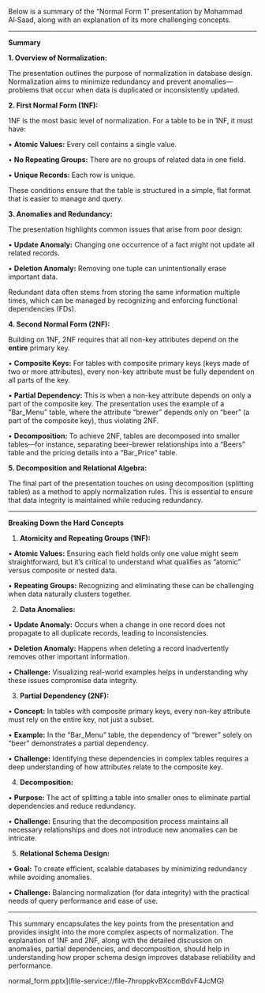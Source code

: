 Below is a summary of the “Normal Form 1” presentation by Mohammad Al‑Saad, along with an explanation of its more challenging concepts.

---

**Summary**

  

**1. Overview of Normalization:**

The presentation outlines the purpose of normalization in database design. Normalization aims to minimize redundancy and prevent anomalies—problems that occur when data is duplicated or inconsistently updated.

  

**2. First Normal Form (1NF):**

1NF is the most basic level of normalization. For a table to be in 1NF, it must have:

• **Atomic Values:** Every cell contains a single value.

• **No Repeating Groups:** There are no groups of related data in one field.

• **Unique Records:** Each row is unique.

These conditions ensure that the table is structured in a simple, flat format that is easier to manage and query.

  

**3. Anomalies and Redundancy:**

The presentation highlights common issues that arise from poor design:

• **Update Anomaly:** Changing one occurrence of a fact might not update all related records.

• **Deletion Anomaly:** Removing one tuple can unintentionally erase important data.

Redundant data often stems from storing the same information multiple times, which can be managed by recognizing and enforcing functional dependencies (FDs).

  

**4. Second Normal Form (2NF):**

Building on 1NF, 2NF requires that all non-key attributes depend on the **entire** primary key.

• **Composite Keys:** For tables with composite primary keys (keys made of two or more attributes), every non-key attribute must be fully dependent on all parts of the key.

• **Partial Dependency:** This is when a non-key attribute depends on only a part of the composite key. The presentation uses the example of a “Bar_Menu” table, where the attribute “brewer” depends only on “beer” (a part of the composite key), thus violating 2NF.

• **Decomposition:** To achieve 2NF, tables are decomposed into smaller tables—for instance, separating beer–brewer relationships into a “Beers” table and the pricing details into a “Bar_Price” table.

  

**5. Decomposition and Relational Algebra:**

The final part of the presentation touches on using decomposition (splitting tables) as a method to apply normalization rules. This is essential to ensure that data integrity is maintained while reducing redundancy.

---

**Breaking Down the Hard Concepts**

1. **Atomicity and Repeating Groups (1NF):**

• **Atomic Values:** Ensuring each field holds only one value might seem straightforward, but it’s critical to understand what qualifies as “atomic” versus composite or nested data.

• **Repeating Groups:** Recognizing and eliminating these can be challenging when data naturally clusters together.

2. **Data Anomalies:**

• **Update Anomaly:** Occurs when a change in one record does not propagate to all duplicate records, leading to inconsistencies.

• **Deletion Anomaly:** Happens when deleting a record inadvertently removes other important information.

• **Challenge:** Visualizing real-world examples helps in understanding why these issues compromise data integrity.

3. **Partial Dependency (2NF):**

• **Concept:** In tables with composite primary keys, every non-key attribute must rely on the entire key, not just a subset.

• **Example:** In the “Bar_Menu” table, the dependency of “brewer” solely on “beer” demonstrates a partial dependency.

• **Challenge:** Identifying these dependencies in complex tables requires a deep understanding of how attributes relate to the composite key.

4. **Decomposition:**

• **Purpose:** The act of splitting a table into smaller ones to eliminate partial dependencies and reduce redundancy.

• **Challenge:** Ensuring that the decomposition process maintains all necessary relationships and does not introduce new anomalies can be intricate.

5. **Relational Schema Design:**

• **Goal:** To create efficient, scalable databases by minimizing redundancy while avoiding anomalies.

• **Challenge:** Balancing normalization (for data integrity) with the practical needs of query performance and ease of use.

---

This summary encapsulates the key points from the presentation and provides insight into the more complex aspects of normalization. The explanation of 1NF and 2NF, along with the detailed discussion on anomalies, partial dependencies, and decomposition, should help in understanding how proper schema design improves database reliability and performance.

normal_form.pptx](file-service://file-7hroppkvBXccmBdvF4JcMG)